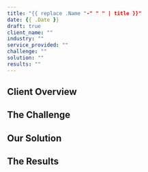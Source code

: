```yaml
---
title: "{{ replace .Name "-" " " | title }}"
date: {{ .Date }}
draft: true
client_name: ""
industry: ""
service_provided: ""
challenge: ""
solution: ""
results: ""
---
```


## Client Overview

## The Challenge

## Our Solution

## The Results

